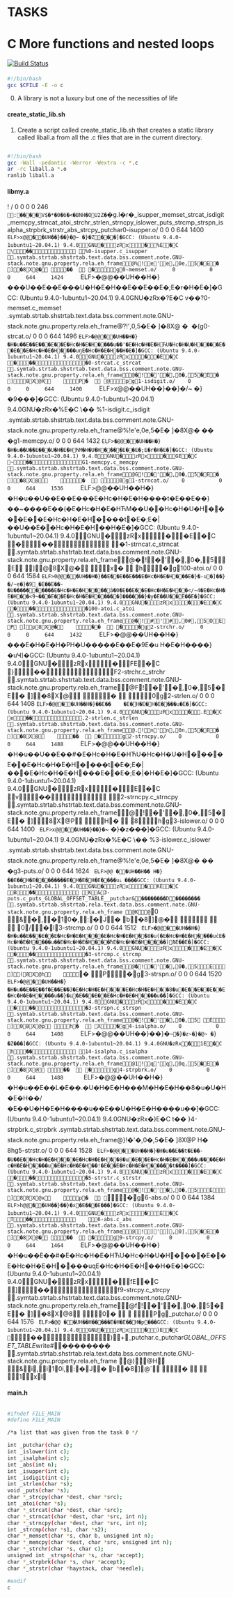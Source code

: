 # TASKS
# C More functions and nested loops

[![Build Status](https://travis-ci.org/joemccann/dillinger.svg?branch=master)](https://github.com/alxstudent-se/alx-system_engineering-devops.git)


#### 
```sh
#!/bin/bash
gcc $CFILE -E -o c
```
0. A library is not a luxury but one of the necessities of life

#### create_static_lib.sh

1. Create a script called create_static_lib.sh that creates a static library called liball.a from all the .c files that are in the current directory.
```sh

#!/bin/bash
gcc -Wall -pedantic -Werror -Wextra -c *.c
ar -rc liball.a *.o
ranlib liball.a
```



#### libmy.a

!<arch>
/               0           0     0     0       246       `
     :  �  �  �  �  V  $�  *�  0�  6�  <�  BN  H�  O  U2  Z�  `�  g.  l�  r�_isupper _memset _strcat _isdigit _memcpy _strncat _atoi _strchr _strlen _strncpy _islower _puts _strcmp _strspn _isalpha _strpbrk _strstr _abs _strcpy _putchar  0-isupper.o/    0           0     0     644     1400      `
ELF          >                    x          @     @   ��UH��}��}�@~
�}�Z�   ��    ]� GCC: (Ubuntu 9.4.0-1ubuntu1~20.04.1) 9.4.0                 GNU   �                 zR x�            %    E�C
\                               ��                                                                                                                                                                          
             %        0-isupper.c _isupper                          .symtab .strtab .shstrtab .text .data .bss .comment .note.GNU-stack .note.gnu.property .rela.eh_frame                                                                                       @       %                              !                     e                                      '                     e                                      ,      0               e       ,                             5                      �                                      E                     �                                      ]                     �       8                              X      @               �             	                                          �       �       
   	                 	                      �                                                                g                              0-memset.o/     0           0     0     644     1424      `
ELF          >                    �          @     @   ��UH��H�}���U��E��E�    ��U�H�E�H��E��E��E�;E�r�H�E�]� GCC: (Ubuntu 9.4.0-1ubuntu1~20.04.1) 9.4.0               GNU   �                 zR x�            ?    E�C
v                               ��                                                                                                                                                                                       ?        0-memset.c _memset                            .symtab .strtab .shstrtab .text .data .bss .comment .note.GNU-stack .note.gnu.property .rela.eh_frame                                                                                       @       ?                              !                                                           '                                                           ,      0                      ,                             5                      �                                      E                     �                                      ]                     �       8                              X      @                            	                                                �       
   	                 	                      �                                                          (      g                              0-strcat.o/     0           0     0     644     1496      `
ELF          >                    �          @     @   ��UH��H�}�H�u��E�    �E�    ��E��E�Hc�H�E�H�� ��u��'�E�Hc�H�E�HЋU�Hc�H�U�H�� ��E��E��E�Hc�H�E�H�� ��uŋE�Hc�H�E�H��  H�E�]� GCC: (Ubuntu 9.4.0-1ubuntu1~20.04.1) 9.4.0           GNU   �                 zR x�            �    E�C
�                              ��                                                                                                                                                                                       �        0-strcat.c _strcat                            .symtab .strtab .shstrtab .text .data .bss .comment .note.GNU-stack .note.gnu.property .rela.eh_frame                                                                                       @       �                              !                     �                                      '                     �                                      ,      0               �       ,                             5                      �                                      E                     �                                      ]                           8                              X      @               X             	                                          P      �       
   	                 	                      @                                                          p      g                              1-isdigit.o/    0           0     0     644     1400      `
ELF          >                    x          @     @   ��UH��}��}�/~
�}�9�   ��    ]� GCC: (Ubuntu 9.4.0-1ubuntu1~20.04.1) 9.4.0                 GNU   �                 zR x�            %    E�C
\                               ��                                                                                                                                                                          
             %        1-isdigit.c _isdigit                          .symtab .strtab .shstrtab .text .data .bss .comment .note.GNU-stack .note.gnu.property .rela.eh_frame                                                                                       @       %                              !                     e                                      '                     e                                      ,      0               e       ,                             5                      �                                      E                     �                                      ]                     �       8                              X      @               �             	                                          �       �       
   	                 	                      �                                                                g                              1-memcpy.o/     0           0     0     644     1432      `
ELF          >                    �          @     @   ��UH��H�}�H�u��U��E�    ��U�H�E�HЋM�H�U�H�� ��E��E�;E�r�H�E�]� GCC: (Ubuntu 9.4.0-1ubuntu1~20.04.1) 9.4.0               GNU   �                 zR x�            G    E�C
~                               ��                                                                                                                                                                                       G        1-memcpy.c _memcpy                            .symtab .strtab .shstrtab .text .data .bss .comment .note.GNU-stack .note.gnu.property .rela.eh_frame                                                                                       @       G                              !                     �                                      '                     �                                      ,      0               �       ,                             5                      �                                      E                     �                                      ]                     �       8                              X      @                            	                                                �       
   	                 	                                                                                 0      g                              1-strncat.o/    0           0     0     644     1536      `
ELF          >                               @     @   ��UH��H�}�H�u��U��E�    �E�    ��E�Hc�H�E�H�� ��t�E��E��}��  ~����E�    �(�E�Hc�H�E�HЋM��U��Hc�H�U�H�� ��E��E�Hc�H�E�H�� ��t�E�;E�|��U��E��Hc�H�E�H��  H�E�]� GCC: (Ubuntu 9.4.0-1ubuntu1~20.04.1) 9.4.0           GNU   �                 zR x�            �    E�C
�                              ��                                                                                                                                                                          
             �        1-strncat.c _strncat                          .symtab .strtab .shstrtab .text .data .bss .comment .note.GNU-stack .note.gnu.property .rela.eh_frame                                                                                       @       �                              !                     �                                      '                     �                                      ,      0               �       ,                             5                                                           E                                                           ]                     @      8                              X      @               �             	                                          x      �       
   	                 	                      h                                                          �      g                              100-atoi.o/     0           0     0     644     1584      `
ELF          >                    0          @     @   ��UH��H�}��E�   �E�    �E�    �   �E�Hc�H�E�H�� �E�}�-u�]��}�/~e�}�9_�E��E��-�U����������E�Hc�H�E�H�� ��ȃ�0�E��E��E�Hc�H�E�H�� </~4�E�Hc�H�E�H�� <9~���E��E�Hc�H�E�H�� ���]������}� y�E��U��E��E�]� GCC: (Ubuntu 9.4.0-1ubuntu1~20.04.1) 9.4.0           GNU   �                 zR x�            �    E�C
�                              ��                                                                                                                                                                                       �        100-atoi.c _atoi                              .symtab .strtab .shstrtab .text .data .bss .comment .note.GNU-stack .note.gnu.property .rela.eh_frame                                                                                       @       �                              !                     #                                     '                     #                                     ,      0               #      ,                             5                      O                                     E                     P                                     ]                     p      8                              X      @               �             	                                          �      �       
   	                 	                      �                                                          �      g                              2-strchr.o/     0           0     0     644     1432      `
ELF          >                    �          @     @   ��UH��H�}���E�H�E�H�PH�U�� ���E��E�9E�u
H�E�H����}� uҸ    ]� GCC: (Ubuntu 9.4.0-1ubuntu1~20.04.1) 9.4.0                GNU   �                 zR x�            F    E�C
}                               ��                                                                                                                                                                                       F        2-strchr.c _strchr                            .symtab .strtab .shstrtab .text .data .bss .comment .note.GNU-stack .note.gnu.property .rela.eh_frame                                                                                       @       F                              !                     �                                      '                     �                                      ,      0               �       ,                             5                      �                                      E                     �                                      ]                     �       8                              X      @                            	                                                �       
   	                 	                                                                                 0      g                              2-strlen.o/     0           0     0     644     1408      `
ELF          >                    �          @     @   ��UH��H�}��E�    �	�E�H�E�H�E�� ��u�E�]� GCC: (Ubuntu 9.4.0-1ubuntu1~20.04.1) 9.4.0                GNU   �                 zR x�            .    E�C
e                               ��                                                                                                                                                                                       .        2-strlen.c _strlen                            .symtab .strtab .shstrtab .text .data .bss .comment .note.GNU-stack .note.gnu.property .rela.eh_frame                                                                                       @       .                              !                     n                                      '                     n                                      ,      0               n       ,                             5                      �                                      E                     �                                      ]                     �       8                              X      @                             	                                          �       �       
   	                 	                      �                                                                g                              2-strncpy.o/    0           0     0     644     1488      `
ELF          >                    �          @     @   ��UH��H�}�H�u��U��E�    �#�E�Hc�H�E�HЋU�Hc�H�U�H�� ��E��E�Hc�H�E�H�� ��t�E�;E�|���E�Hc�H�E�H��  �E��E�;E�|�H�E�]� GCC: (Ubuntu 9.4.0-1ubuntu1~20.04.1) 9.4.0               GNU   �                 zR x�                E�C
v                              ��                                                                                                                                                                          
                     2-strncpy.c _strncpy                          .symtab .strtab .shstrtab .text .data .bss .comment .note.GNU-stack .note.gnu.property .rela.eh_frame                                                                                       @                                     !                     �                                      '                     �                                      ,      0               �       ,                             5                      �                                      E                     �                                      ]                           8                              X      @               P             	                                          H      �       
   	                 	                      8                                                          h      g                              3-islower.o/    0           0     0     644     1400      `
ELF          >                    x          @     @   ��UH��}��}�`~
�}�z�   ��    ]� GCC: (Ubuntu 9.4.0-1ubuntu1~20.04.1) 9.4.0                 GNU   �                 zR x�            %    E�C
\                               ��                                                                                                                                                                          
             %        3-islower.c _islower                          .symtab .strtab .shstrtab .text .data .bss .comment .note.GNU-stack .note.gnu.property .rela.eh_frame                                                                                       @       %                              !                     e                                      '                     e                                      ,      0               e       ,                             5                      �                                      E                     �                                      ]                     �       8                              X      @               �             	                                          �       �       
   	                 	                      �                                                                g                              3-puts.o/       0           0     0     644     1624      `
ELF          >                              @     @ 
  ��UH��H�� H�}��E�    �H�E�� �����    �E�H�E�H�E�� ��uۿ
   �    ��� GCC: (Ubuntu 9.4.0-1ubuntu1~20.04.1) 9.4.0           GNU   �                 zR x�            K    E�C
B                              ��                                                                                                                                                                          
             K                             &                       3-puts.c _puts _GLOBAL_OFFSET_TABLE_ _putchar  &             ��������D             ��������                       .symtab .strtab .shstrtab .rela.text .data .bss .comment .note.GNU-stack .note.gnu.property .rela.eh_frame                                                                                           @       K                                    @               `      0       
                    &                     �                                      ,                     �                                      1      0               �       ,                             :                      �                                      J                     �                                      b                     �       8                              ]      @               �             
                                                          	                 	                      0      /                                                    �      l                              3-strcmp.o/     0           0     0     644     1512      `
ELF          >                    �          @     @   ��UH��H�}�H�u��E�    ��E��E�Hc�H�E�H���E�Hc�H�E�H�� 8�u(�E�Hc�H�E�H�� ��uċE�Hc�H�E�H�� ��u��E�Hc�H�E�H�� �ЋE�Hc�H�E�H�� ��)ЉE��E�]� GCC: (Ubuntu 9.4.0-1ubuntu1~20.04.1) 9.4.0           GNU   �                 zR x�            �    E�C
�                              ��                                                                                                                                                                                       �        3-strcmp.c _strcmp                            .symtab .strtab .shstrtab .text .data .bss .comment .note.GNU-stack .note.gnu.property .rela.eh_frame                                                                                       @       �                              !                     �                                      '                     �                                      ,      0               �       ,                             5                                                           E                                                          ]                     (      8                              X      @               h             	                                          `      �       
   	                 	                      P                                                          �      g                              3-strspn.o/     0           0     0     644     1520      `
ELF          >                    �          @     @   ��UH��H�}�H�u��E�    �E�    �f�E�    �E�    �3�E�Hc�H�E�H���E�Hc�H�E�H�� 8�u�E��E�   �E��E�Hc�H�E�H�� ��u��}� u�E���E��E�Hc�H�E�H�� ��u��    ]� GCC: (Ubuntu 9.4.0-1ubuntu1~20.04.1) 9.4.0             GNU   �                 zR x�            �    E�C
�                              ��                                                                                                                                                                                       �        3-strspn.c _strspn                            .symtab .strtab .shstrtab .text .data .bss .comment .note.GNU-stack .note.gnu.property .rela.eh_frame                                                                                       @       �                              !                     �                                      '                     �                                      ,      0               �       ,                             5                      
                                     E                                                          ]                     0      8                              X      @               p             	                                          h      �       
   	                 	                      X                                                          �      g                              4-isalpha.o/    0           0     0     644     1408      `
ELF          >                    �          @     @   ��UH��}��}�`~�}�z~�}�@~
�}�Z�   ��    ]� GCC: (Ubuntu 9.4.0-1ubuntu1~20.04.1) 9.4.0             GNU   �                 zR x�            1    E�C
h                               ��                                                                                                                                                                          
             1        4-isalpha.c _isalpha                          .symtab .strtab .shstrtab .text .data .bss .comment .note.GNU-stack .note.gnu.property .rela.eh_frame                                                                                       @       1                              !                     q                                      '                     q                                      ,      0               q       ,                             5                      �                                      E                     �                                      ]                     �       8                              X      @                             	                                          �       �       
   	                 	                      �                                                                g                              4-strpbrk.o/    0           0     0     644     1488      `
ELF          >                    �          @     @   ��UH��H�}�H�u��E�    �L�E�    �.�U�H�E�H���M�H�E�H�� 8�u�U�H�E�H��/�E��U�H�E�H�� ��u��E��U�H�E�H�� ��u��    ]� GCC: (Ubuntu 9.4.0-1ubuntu1~20.04.1) 9.4.0                 GNU   �                 zR x�            }    E�C
t                              ��                                                                                                                                                                          
             }        4-strpbrk.c _strpbrk                          .symtab .strtab .shstrtab .text .data .bss .comment .note.GNU-stack .note.gnu.property .rela.eh_frame                                                                                       @       }                              !                     �                                      '                     �                                      ,      0               �       ,                             5                      �                                      E                     �                                      ]                           8                              X      @               P             	                                          H      �       
   	                 	                      8                                                          h      g                              5-strstr.o/     0           0     0     644     1528      `
ELF          >                    �          @     @   ��UH��H�}�H�u��E�    �t�E�    �-�U��E��Hc�H�E�H���E�Hc�H�E�H�� 8�u�E��E�Hc�H�E�H�� ��u����E�Hc�H�E�H�� ��u�E�Hc�H�E�H��!�E��E�Hc�H�E�H�� ���t����    ]� GCC: (Ubuntu 9.4.0-1ubuntu1~20.04.1) 9.4.0          GNU   �                 zR x�            �    E�C
�                              ��                                                                                                                                                                                       �        5-strstr.c _strstr                            .symtab .strtab .shstrtab .text .data .bss .comment .note.GNU-stack .note.gnu.property .rela.eh_frame                                                                                       @       �                              !                     �                                      '                     �                                      ,      0               �       ,                             5                                                           E                                                          ]                     8      8                              X      @               x             	                                          p      �       
   	                 	                      `                                                          �      g                              6-abs.o/        0           0     0     644     1384      `
ELF          >                    h          @     @   ��UH��}��}� x�E���E���]� GCC: (Ubuntu 9.4.0-1ubuntu1~20.04.1) 9.4.0                 GNU   �                 zR x�                E�C
T                               ��                                                                                                                                                                          	                     6-abs.c _abs                          .symtab .strtab .shstrtab .text .data .bss .comment .note.GNU-stack .note.gnu.property .rela.eh_frame                                                                                       @                                     !                     ]                                      '                     ]                                      ,      0               ]       ,                             5                      �                                      E                     �                                      ]                     �       8                              X      @               �             	                                          �       �       
   	                 	                      �                                                                 g                              9-strcpy.o/     0           0     0     644     1464      `
ELF          >                    �          @     @   ��UH��H�}�H�u��E�    �#�E�Hc�H�E�HЋU�Hc�H�U�H�� ��E��E�Hc�H�E�H�� ��uɋE�Hc�H�E�H��  H�E�]� GCC: (Ubuntu 9.4.0-1ubuntu1~20.04.1) 9.4.0                GNU   �                 zR x�            f    E�C
]                              ��                                                                                                                                                                                       f        9-strcpy.c _strcpy                            .symtab .strtab .shstrtab .text .data .bss .comment .note.GNU-stack .note.gnu.property .rela.eh_frame                                                                                       @       f                              !                     �                                      '                     �                                      ,      0               �       ,                             5                      �                                      E                     �                                      ]                     �       8                              X      @               8             	                                          0      �       
   	                 	                                                                                 P      g                              _putchar.o/     0           0     0     644     1576      `
ELF          >                    �          @     @ 
  ��UH��H�����E�H�E��   H�ƿ   �    �� GCC: (Ubuntu 9.4.0-1ubuntu1~20.04.1) 9.4.0             GNU   �                 zR x�            )    E�C
`                               ��                                                                                                                                                                                       )                             +                       _putchar.c _putchar _GLOBAL_OFFSET_TABLE_ write        #             ��������                       .symtab .strtab .shstrtab .rela.text .data .bss .comment .note.GNU-stack .note.gnu.property .rela.eh_frame                                                                                           @       )                                    @               H             
                    &                     i                                      ,                     i                                      1      0               i       ,                             :                      �                                      J                     �                                      b                     �       8                              ]      @               `             
                                          �                 	                 	                            1                                                    x      l                              

#### main.h
```sh

#ifndef FILE_MAIN
#define FILE_MAIN

/*a list that was given from the task 0 */

int _putchar(char c);
int _islower(int c);
int _isalpha(int c);
int _abs(int n);
int _isupper(int c);
int _isdigit(int c);
int _strlen(char *s);
void _puts(char *s);
char *_strcpy(char *dest, char *src);
int _atoi(char *s);
char *_strcat(char *dest, char *src);
char *_strncat(char *dest, char *src, int n);
char *_strncpy(char *dest, char *src, int n);
int _strcmp(char *s1, char *s2);
char *_memset(char *s, char b, unsigned int n);
char *_memcpy(char *dest, char *src, unsigned int n);
char *_strchr(char *s, char c);
unsigned int _strspn(char *s, char *accept);
char *_strpbrk(char *s, char *accept);
char *_strstr(char *haystack, char *needle);

#endif
c
```